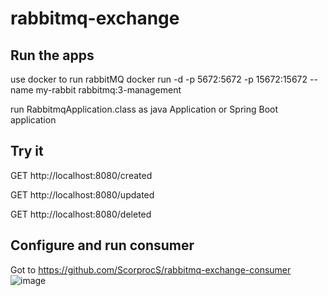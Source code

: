 # rabbitmq-exchange

## Run the apps
use docker to run rabbitMQ
docker run -d -p 5672:5672 -p 15672:15672 --name my-rabbit rabbitmq:3-management

run RabbitmqApplication.class as java Application or Spring Boot application

## Try it
GET http://localhost:8080/created

GET http://localhost:8080/updated

GET http://localhost:8080/deleted


## Configure and run consumer 
Got to https://github.com/ScorprocS/rabbitmq-exchange-consumer
![image](https://user-images.githubusercontent.com/17098005/163706890-2321452d-7a6e-41e9-a2cc-b26ec88ce7b7.png)



